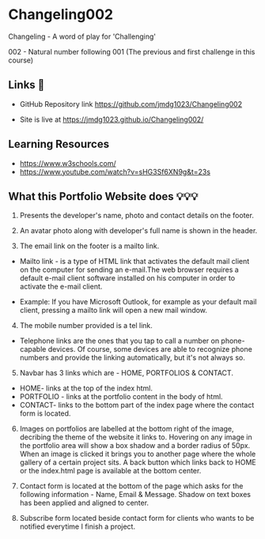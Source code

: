 # Changeling002

Changeling - A word of play for 'Challenging'

002 - Natural number following 001 (The previous and first challenge in this course) 

##  Links 📌

* GitHub Repository link https://github.com/jmdg1023/Changeling002

* Site is live at https://jmdg1023.github.io/Changeling002/


## Learning Resources
* https://www.w3schools.com/
* https://www.youtube.com/watch?v=sHG3Sf6XN9g&t=23s 

## What this Portfolio Website does 💡💡💡

1. Presents the developer's name, photo and contact details on the footer.

2. An avatar photo along with developer's full name is shown in the header.

3. The email link on the footer is a mailto link.

* Mailto link -  is a type of HTML link that activates the default mail client on the computer for sending an e-mail.The web browser requires a default e-mail client software installed on his computer in order to activate the e-mail client.

* Example: If you have Microsoft Outlook, for example as your default mail client, pressing a mailto link will open a new mail window.

4. The mobile number provided is a tel link.

* Telephone links are the ones that you tap to call a number on phone-capable devices. Of course, some devices are able to recognize phone numbers and provide the linking automatically, but it's not always so.

5. Navbar has 3 links which are - HOME, PORTFOLIOS & CONTACT.
* HOME- links at the top of the index html.
* PORTFOLIO - links at the portfolio content in the body of html.
* CONTACT- links to the bottom part of the index page where the contact form is located.

6. Images on portfolios are labelled at the bottom right of the image, decribing the theme of the website it links to. Hovering on any image in the portfolio area will show a box shadow  and a border radius of 50px. When an image is clicked it brings you to another page where the whole gallery of a certain project sits. A back button which links back to HOME or the index.html page is available at the bottom center. 

7. Contact form is located at the bottom of the page which asks for the following information -  Name, Email & Message. Shadow on text boxes has been applied and aligned to center.

8. Subscribe form located beside contact form for clients who wants to be notified everytime I finish a project. 
 
 


